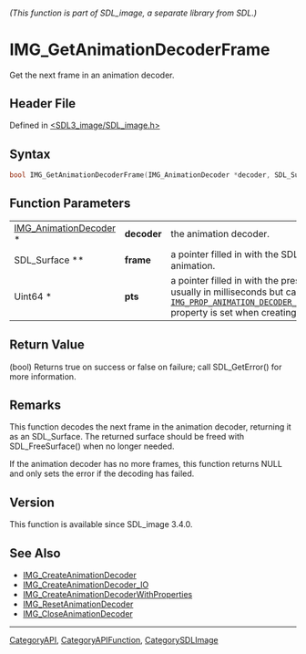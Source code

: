 ###### (This function is part of SDL_image, a separate library from SDL.)
# IMG_GetAnimationDecoderFrame

Get the next frame in an animation decoder.

## Header File

Defined in [<SDL3_image/SDL_image.h>](https://github.com/libsdl-org/SDL_image/blob/main/include/SDL3_image/SDL_image.h)

## Syntax

```c
bool IMG_GetAnimationDecoderFrame(IMG_AnimationDecoder *decoder, SDL_Surface **frame, Uint64 *pts);
```

## Function Parameters

|                                                |             |                                                                                                                                                                                                                                                                                                     |
| ---------------------------------------------- | ----------- | --------------------------------------------------------------------------------------------------------------------------------------------------------------------------------------------------------------------------------------------------------------------------------------------------- |
| [IMG_AnimationDecoder](IMG_AnimationDecoder) * | **decoder** | the animation decoder.                                                                                                                                                                                                                                                                              |
| SDL_Surface **                                 | **frame**   | a pointer filled in with the SDL_Surface for the next frame in the animation.                                                                                                                                                                                                                       |
| Uint64 *                                       | **pts**     | a pointer filled in with the presentation timestamp of the frame, usually in milliseconds but can be other units if the [`IMG_PROP_ANIMATION_DECODER_CREATE_TIMEBASE_DENOMINATOR_NUMBER`](IMG_PROP_ANIMATION_DECODER_CREATE_TIMEBASE_DENOMINATOR_NUMBER) property is set when creating the decoder. |

## Return Value

(bool) Returns true on success or false on failure; call SDL_GetError() for
more information.

## Remarks

This function decodes the next frame in the animation decoder, returning it
as an SDL_Surface. The returned surface should be freed with
SDL_FreeSurface() when no longer needed.

If the animation decoder has no more frames, this function returns NULL and
only sets the error if the decoding has failed.

## Version

This function is available since SDL_image 3.4.0.

## See Also

- [IMG_CreateAnimationDecoder](IMG_CreateAnimationDecoder)
- [IMG_CreateAnimationDecoder_IO](IMG_CreateAnimationDecoder_IO)
- [IMG_CreateAnimationDecoderWithProperties](IMG_CreateAnimationDecoderWithProperties)
- [IMG_ResetAnimationDecoder](IMG_ResetAnimationDecoder)
- [IMG_CloseAnimationDecoder](IMG_CloseAnimationDecoder)

----
[CategoryAPI](CategoryAPI), [CategoryAPIFunction](CategoryAPIFunction), [CategorySDLImage](CategorySDLImage)

